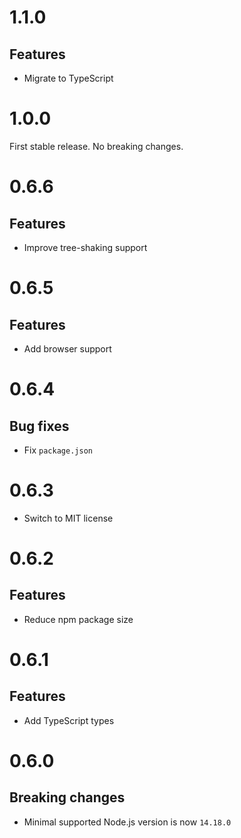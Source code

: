 # 1.1.0

## Features

- Migrate to TypeScript

# 1.0.0

First stable release. No breaking changes.

# 0.6.6

## Features

- Improve tree-shaking support

# 0.6.5

## Features

- Add browser support

# 0.6.4

## Bug fixes

- Fix `package.json`

# 0.6.3

- Switch to MIT license

# 0.6.2

## Features

- Reduce npm package size

# 0.6.1

## Features

- Add TypeScript types

# 0.6.0

## Breaking changes

- Minimal supported Node.js version is now `14.18.0`
